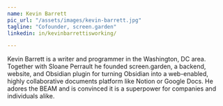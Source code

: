 ```yaml
---
name: Kevin Barrett
pic_url: "/assets/images/kevin-barrett.jpg"
tagline: "Cofounder, screen.garden"
linkedin: in/kevinbarrettisworking/

---
```

Kevin Barrett is a writer and programmer in the Washington, DC area. Together with Sloane Perrault he founded screen.garden, a backend, website, and Obsidian plugin for turning Obsidian into a web-enabled, highly collaborative documents platform like Notion or Google Docs. He adores the BEAM and is convinced it is a superpower for companies and individuals alike.
